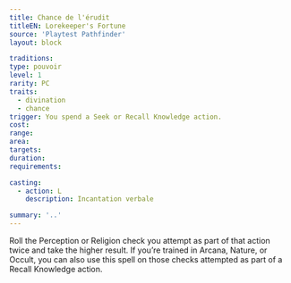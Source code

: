 ```yaml
---
title: Chance de l'érudit
titleEN: Lorekeeper's Fortune
source: 'Playtest Pathfinder'
layout: block

traditions:
type: pouvoir
level: 1
rarity: PC
traits:
  - divination
  - chance
trigger: You spend a Seek or Recall Knowledge action.
cost: 
range: 
area: 
targets: 
duration: 
requirements: 

casting:
  - action: L
    description: Incantation verbale

summary: '..'
---
```

Roll the Perception or Religion check you attempt as part of that action twice and take the higher result. If you’re trained in Arcana, Nature, or Occult, you can also use this spell on those checks attempted as part of a Recall Knowledge action.